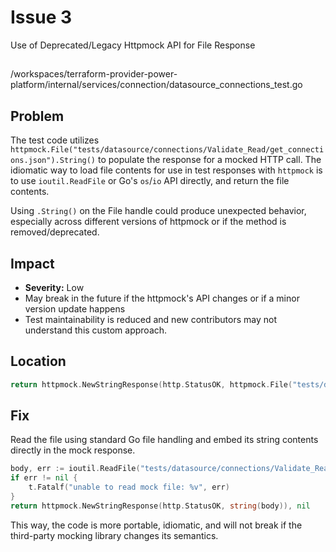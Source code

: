 # Issue 3

Use of Deprecated/Legacy Httpmock API for File Response

##

/workspaces/terraform-provider-power-platform/internal/services/connection/datasource_connections_test.go

## Problem

The test code utilizes `httpmock.File("tests/datasource/connections/Validate_Read/get_connections.json").String()` to populate the response for a mocked HTTP call. The idiomatic way to load file contents for use in test responses with `httpmock` is to use `ioutil.ReadFile` or Go's `os`/`io` API directly, and return the file contents.

Using `.String()` on the File handle could produce unexpected behavior, especially across different versions of httpmock or if the method is removed/deprecated.

## Impact

- **Severity:** Low
- May break in the future if the httpmock's API changes or if a minor version update happens
- Test maintainability is reduced and new contributors may not understand this custom approach.

## Location

```go
return httpmock.NewStringResponse(http.StatusOK, httpmock.File("tests/datasource/connections/Validate_Read/get_connections.json").String()), nil
```

## Fix

Read the file using standard Go file handling and embed its string contents directly in the mock response.

```go
body, err := ioutil.ReadFile("tests/datasource/connections/Validate_Read/get_connections.json")
if err != nil {
    t.Fatalf("unable to read mock file: %v", err)
}
return httpmock.NewStringResponse(http.StatusOK, string(body)), nil
```
This way, the code is more portable, idiomatic, and will not break if the third-party mocking library changes its semantics.
